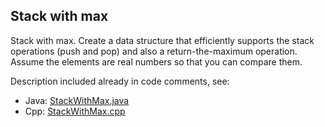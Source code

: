 ## Stack with max

Stack with max. Create a data structure that efficiently supports the stack
operations (push and pop) and also a return-the-maximum operation. Assume the
elements are real numbers so that you can compare them.

Description included already in code comments, see:
- Java: [StackWithMax.java](src/StackWithMax.java)
- Cpp: [StackWithMax.cpp](src/StackWithMax.cpp)